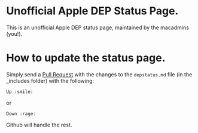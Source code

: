 # Unofficial Apple DEP Status Page.

This is an unofficial Apple DEP status page, maintained by the macadmins (you!).

# How to update the status page.

Simply send a [Pull Request](https://github.com/macadmins/isdepdownorjustme/pulls) with the changes to the `depstatus.md` file (in the _includes folder) with the following:

`Up :smile:`

or

`Down :rage:`


Github will handle the rest.
